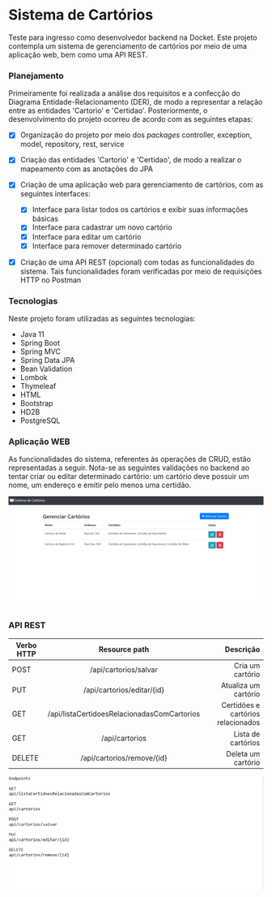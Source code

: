 # Sistema de Cartórios

Teste para ingresso como desenvolvedor backend na Docket. Este projeto contempla um sistema de gerenciamento de cartórios por meio de uma aplicação web, bem como uma API REST.

###  Planejamento

Primeiramente foi realizada a análise dos requisitos e a confecção do Diagrama Entidade-Relacionamento (DER), de modo a representar a relação entre as entidades 'Cartorio' e 'Certidao'. Posteriormente, o desenvolvimento do projeto ocorreu de acordo com as seguintes etapas:

- [x] Organização do projeto por meio dos *packages* controller, exception, model, repository, rest, service

- [x] Criação das entidades 'Cartorio' e 'Certidao', de modo a realizar o mapeamento com as anotações do JPA

- [x] Criação de uma aplicação web para gerenciamento de cartórios, com  as seguintes interfaces:
  - [x] Interface para listar todos os cartórios e exibir suas informações básicas
  - [x] Interface  para cadastrar um novo cartório
  - [x] Interface  para editar um cartório
  - [x] Interface para remover determinado cartório

- [x] Criação de uma API REST (opcional) com todas as funcionalidades do sistema. Tais funcionalidades foram verificadas por meio de requisições HTTP no Postman

### Tecnologias

Neste projeto foram utilizadas as seguintes tecnologias:

- Java 11
- Spring Boot
- Spring MVC
- Spring Data JPA
- Bean Validation
- Lombok
- Thymeleaf
- HTML
- Bootstrap
- HD2B
- PostgreSQL

### Aplicação WEB

As funcionalidades do sistema, referentes às operações de CRUD, estão representadas a seguir. Nota-se as seguintes validações no backend ao tentar criar ou editar determinado cartório: um cartório deve possuir um nome, um endereço e emitir pelo menos uma certidão.

![GIF Web](src/main/resources/gifs/aplicacao-web.gif)

### API REST

| Verbo HTTP |                Resource path                |                          Descrição |
| ---------- | :-----------------------------------------: | ---------------------------------: |
| POST       |            /api/cartorios/salvar            |                   Cria um cartório |
| PUT        |         /api/cartorios/editar/{id}          |               Atualiza um cartório |
| GET        | /api/listaCertidoesRelacionadasComCartorios | Certidões e cartórios relacionados |
| GET        |               /api/cartorios                |                 Lista de cartórios |
| DELETE     |         /api/cartorios/remove/{id}          |                 Deleta um cartório |


![GIF Web](src/main/resources/gifs/api-rest.gif)







